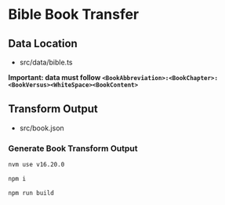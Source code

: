 # Bible Book Transfer

## Data Location
- src/data/bible.ts

**Important: data must follow `<BookAbbreviation>:<BookChapter>:<BookVersus><WhiteSpace><BookContent>`**

## Transform Output
- src/book.json

### Generate Book Transform Output

```bash
nvm use v16.20.0

npm i

npm run build
```